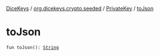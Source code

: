 [DiceKeys](../../index.md) / [org.dicekeys.crypto.seeded](../index.md) / [PrivateKey](index.md) / [toJson](./to-json.md)

# toJson

`fun toJson(): `[`String`](https://kotlinlang.org/api/latest/jvm/stdlib/kotlin/-string/index.html)